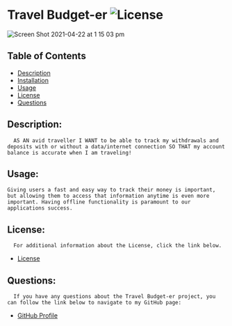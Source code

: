 # Travel Budget-er ![License](https://img.shields.io/badge/License-MIT-blue.svg "License Badge")
![Screen Shot 2021-04-22 at 1 15 03 pm](https://user-images.githubusercontent.com/69836062/115652774-06749b00-a36d-11eb-9d8f-cb4c1e4640e7.png)
  ## Table of Contents
  - [Description](#description)
  - [Installation](#installation)
  - [Usage](#usage)
  - [License](#license)
  - [Questions](#questions)

  ## Description:
      AS AN avid traveller I WANT to be able to track my withdrawals and deposits with or without a data/internet connection SO THAT my account balance is accurate when I am traveling!
  ## Usage:
    Giving users a fast and easy way to track their money is important, but allowing them to access that information anytime is even more important. Having offline functionality is paramount to our applications success.
  ## License:
      For additional information about the License, click the link below.
  - [License](https://opensource.org/licenses/MIT)
  ## Questions:
      If you have any questions about the Travel Budget-er project, you can follow the link below to navigate to my GitHub page:
  - [GitHub Profile](https://github.com/alex-stew)
